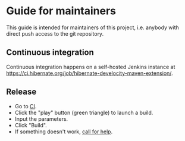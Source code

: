 Guide for maintainers
====

This guide is intended for maintainers of this project,
i.e. anybody with direct push access to the git repository.

## Continuous integration

Continuous integration happens on a self-hosted Jenkins instance at https://ci.hibernate.org/job/hibernate-develocity-maven-extension/.

## Release

* Go to [CI](https://ci.hibernate.org/job/hibernate-develocity-maven-extension/).
* Click the "play" button (green triangle) to launch a build.
* Input the parameters.
* Click "Build".
* If something doesn't work, [call for help](https://hibernate.org/community/#contribute).
